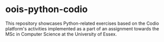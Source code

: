 # oois-python-codio
This repository showcases Python-related exercises based on the Codio platform's activities implemented as a part of an assignment towards the MSc in Computer Science at the University of Essex.
